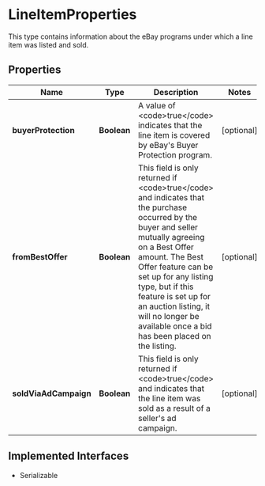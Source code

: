 

# LineItemProperties

This type contains information about the eBay programs under which a line item was listed and sold.
## Properties

Name | Type | Description | Notes
------------ | ------------- | ------------- | -------------
**buyerProtection** | **Boolean** | A value of &lt;code&gt;true&lt;/code&gt; indicates that the line item is covered by eBay&#39;s Buyer Protection program. |  [optional]
**fromBestOffer** | **Boolean** | This field is only returned if &lt;code&gt;true&lt;/code&gt; and indicates that the purchase occurred by the buyer and seller mutually agreeing on a Best Offer amount. The Best Offer feature can be set up for any listing type, but if this feature is set up for an auction listing, it will no longer be available once a bid has been placed on the listing. |  [optional]
**soldViaAdCampaign** | **Boolean** | This field is only returned if &lt;code&gt;true&lt;/code&gt; and indicates that the line item was sold as a result of a seller&#39;s ad campaign. |  [optional]


## Implemented Interfaces

* Serializable


